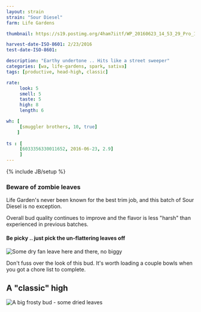 ```yaml
---
layout: strain
strain: "Sour Diesel"
farm: Life Gardens

thumbnail: https://s19.postimg.org/4ham7iitf/WP_20160623_14_53_29_Pro_1.jpg

harvest-date-ISO-8601: 2/23/2016
test-date-ISO-8601: 

description: "Earthy undertone .. Hits like a street sweeper"
categories: [wa, life-gardens, spark, sativa]
tags: [productive, head-high, classic]

rate:
     look: 5
     smell: 5
     taste: 5
     high: 8
     length: 6

wh: [
     [smuggler brothers, 10, true]
    ]
        
ts : [
     [6033356330011652, 2016-06-23, 2.9]
     ]
---
```

{% include JB/setup %}

### Beware of zombie leaves

Life Garden's never been known for the best trim job, 
and this batch of Sour Diesel is no exception.

Overall bud quality continues to improve and the flavor is less "harsh" than experienced in previous batches.

#### Be picky .. just pick the un-flattering leaves off

![Some dry fan leave here and there, no biggy](https://s31.postimg.org/h61targq3/WP_20160623_15_21_48_Pro_1.jpg)

Don't fuss over the look of this bud.
It's worth loading a couple bowls when you got a chore list to complete.

## A "classic" high

![A big frosty bud - some dried leaves](https://s32.postimg.org/l8hv07a79/WP_20160623_15_25_53_Pro.jpg)